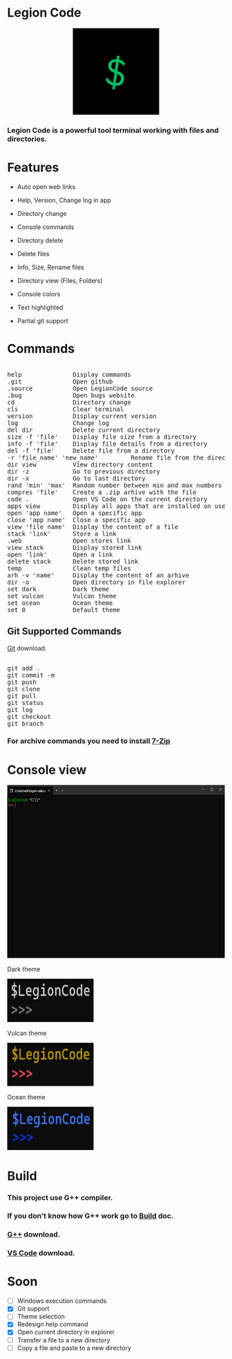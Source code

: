 # Legion Code

<p align="center">
  <img src="assets/$.png" width="200" height="200">
</p>

### Legion Code is a powerful tool terminal working with files and directories.

# Features

- Auto open web links

- Help, Version, Change log in app

- Directory change

- Console commands

- Directory delete

- Delete files

- Info, Size, Rename files

- Directory view (Files, Folders)

- Console colors

- Text highlighted

- Partial git support

# Commands

<pre>

help              Display commands
.git              Open github
.source           Open LegionCode source
.bug              Open bugs website
cd                Directory change
cls               Clear terminal
version           Display current version
log               Change log
del dir           Delete current directory
size -f 'file'    Display file size from a directory
info -f 'file'    Display file details from a directory
del -f 'file'     Delete file from a directory
-r 'file_name' 'new_name'         Rename file from the directory
dir view          View directory content
dir -z            Go to previous directory
dir -x            Go to last directory
rand 'min' 'max'  Random number between min and max numbers we enter
compres 'file'    Create a .zip arhive with the file
code .            Open VS Code on the current directory
apps view         Display all apps that are installed on user PC
open 'app name'   Open a specific app
close 'app name'  Close a specific app
view 'file name'  Display the content of a file
stack 'link'      Store a link
.web              Open stores link
view stack        Display stored link
open 'link'       Open a link
delete stack      Delete stored link
temp              Clean temp files
arh -v 'name'     Display the content of an arhive
dir -o            Open directory in file explorer
set dark          Dark theme
set vulcan        Vulcan theme
set ocean         Ocean theme
set 0             Default theme
</pre>

## Git Supported Commands

[Git](https://git-scm.com/) download.

<pre>

git add .
git commit -m
git push
git clone
git pull
git status
git log
git checkout
git branch
</pre>

### For archive commands you need to install [7-Zip](https://www.7-zip.org/)

# Console view

<p align="center">
<img src="Images/App.png" height="400" width="750" />
</p>

Dark theme
<p align="left">
<img src="assets/dark.png" height="100" width="200">
</p>

Vulcan theme
<p align="left">
<img src="assets/vulcan.png" height="100" width="200">
</p>

Ocean theme
<p align="left">
<img src="assets/ocean.png" height="100" width="200">
</p>

# Build

### This project use G++ compiler.
### If you don't know how G++ work go to [Build](doc/BUILD.md) doc.
### [G++](https://code.visualstudio.com/docs/cpp/config-mingw) download.
### [VS Code](https://code.visualstudio.com/) download.

# Soon

- [ ] Windows execution commands
- [x] Git support
- [ ] Theme selection
- [x] Redesign help command
- [x] Open current directory in explorer
- [ ] Transfer a file to a new directory
- [ ] Copy a file and paste to a new directory
